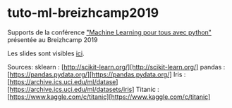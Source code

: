 # tuto-ml-breizhcamp2019
Supports de la conférence ["Machine Learning pour tous avec python"][1] présentée au Breizhcamp 2019

Les slides sont visibles [ici][2].

Sources:
sklearn : [http://scikit-learn.org/][http://scikit-learn.org/]
pandas : [https://pandas.pydata.org/][https://pandas.pydata.org/]
Iris : [https://archive.ics.uci.edu/ml/datase][https://archive.ics.uci.edu/ml/datasets/iris]
Titanic : [https://www.kaggle.com/c/titanic][https://www.kaggle.com/c/titanic]


[1]: https://www.youtube.com/watch?v=vhJAHlKiFSI
[2]: https://rallesiardo.github.io/tuto-ml-breizhcamp2019/
